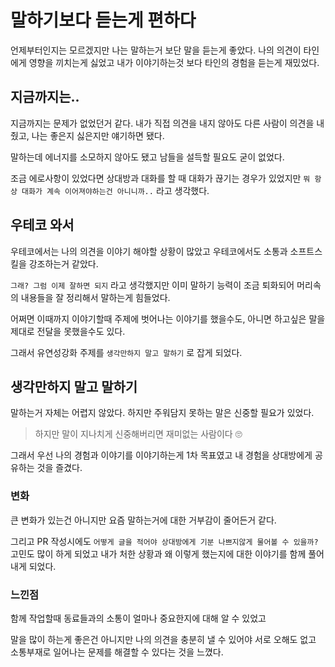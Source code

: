 # 말하기보다 듣는게 편하다

언제부터인지는 모르겠지만 나는 말하는거 보단 말을 듣는게 좋았다.
나의 의견이 타인에게 영향을 끼치는게 싫었고 내가 이야기하는것 보다 타인의 경험을 듣는게 재밌었다.

## 지금까지는..

지금까지는 문제가 없었던거 같다. 내가 직접 의견을 내지 않아도 다른 사람이 의견을 내줬고, 나는 좋은지 싫은지만 얘기하면 됐다.

말하는데 에너지를 소모하지 않아도 됐고 남들을 설득할 필요도 굳이 없었다.

조금 에로사항이 있었다면 상대방과 대화를 할 때 대화가 끊기는 경우가 있었지만 `뭐 항상 대화가 계속 이어져야하는건 아니니까..` 라고 생각했다.

## 우테코 와서

우테코에서는 나의 의견을 이야기 해야할 상황이 많았고 우테코에서도 소통과 소프트스킬을 강조하는거 같았다.

`그래? 그럼 이제 잘하면 되지` 라고 생각했지만 이미 말하기 능력이 조금 퇴화되어 머리속의 내용들을 잘 정리해서 말하는게 힘들었다.

어쩌면 이때까지 이야기할때 주제에 벗어나는 이야기를 했을수도, 아니면 하고싶은 말을 제대로 전달을 못했을수도 있다.

그래서 유연성강화 주제를 `생각만하지 말고 말하기` 로 잡게 되었다.

## 생각만하지 말고 말하기

말하는거 자체는 어렵지 않았다. 하지만 주워담지 못하는 말은 신중할 필요가 있었다.

> 하지만 말이 지나치게 신중해버리면 재미없는 사람이다 🙄

그래서 우선 나의 경험과 이야기를 이야기하는게 1차 목표였고 내 경험을 상대방에게 공유하는 것을 즐겼다.

### 변화

큰 변화가 있는건 아니지만 요즘 말하는거에 대한 거부감이 줄어든거 같다.

그리고 PR 작성시에도 `어떻게 글을 적어야 상대방에게 기분 나쁘지않게 물어볼 수 있을까?` 고민도 많이 하게 되었고 내가 처한 상황과 왜 이렇게 했는지에 대한 이야기를 함께 풀어내게 되었다.

### 느낀점

함께 작업할때 동료들과의 소통이 얼마나 중요한지에 대해 알 수 있었고

말을 많이 하는게 좋은건 아니지만 나의 의견을 충분히 낼 수 있어야 서로 오해도 없고 소통부재로 일어나는 문제를 해결할 수 있다는 것을 느꼈다.
